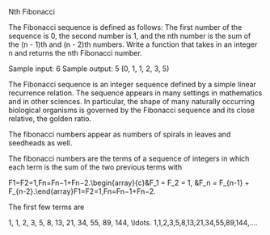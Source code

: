 
Nth Fibonacci

The Fibonacci sequence is defined as follows: 
The first number of the sequence is 0, the second number is 1, and the nth number is the sum of the (n - 1)th and (n - 2)th numbers. Write a function that takes in an integer n and returns the nth Fibonacci number.

Sample input: 6
Sample output: 5 (0, 1, 1, 2, 3, 5)


The Fibonacci sequence is an integer sequence defined by a simple linear recurrence relation. The sequence appears in many settings in mathematics and in other sciences. In particular, the shape of many naturally occurring biological organisms is governed by the Fibonacci sequence and its close relative, the golden ratio.

The fibonacci numbers appear as numbers of spirals in leaves and seedheads as well.

The fibonacci numbers are the terms of a sequence of integers in which each term is the sum of the two previous terms with

F1=F2=1,Fn=Fn−1+Fn−2.\begin{array}{c}&F_1 = F_2 = 1, &F_n = F_{n-1} + F_{n-2}.\end{array}​F1​=F2​=1,​Fn​=Fn−1​+Fn−2​.​

The first few terms are

1, 1, 2, 3, 5, 8, 13, 21, 34, 55, 89, 144, \ldots.
1,1,2,3,5,8,13,21,34,55,89,144,….